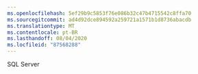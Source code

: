 ```yaml
---
ms.openlocfilehash: 5ef29b9c5853f76e086b32c47b4715542c8ffa70
ms.sourcegitcommit: ad4d92dce894592a259721a1571b1d8736abacdb
ms.translationtype: MT
ms.contentlocale: pt-BR
ms.lasthandoff: 08/04/2020
ms.locfileid: "87568288"
---
```

 SQL Server 